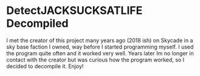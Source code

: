 # DetectJACKSUCKSATLIFE Decompiled

I met the creator of this project many years ago (2018 ish) on Skycade in a sky base faction I owned, way before I started programming myself. I used the program quite often and it worked very well. Years later Im no longer in contact with the creator but was curious how the program worked, so I decided to decompile it. Enjoy!
